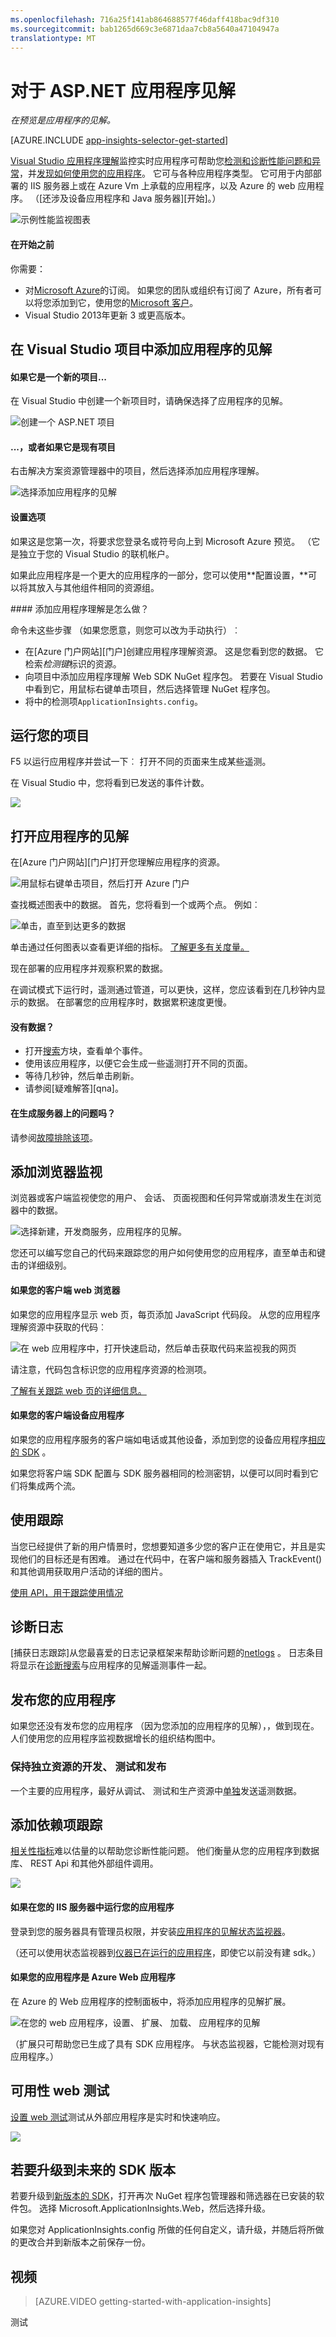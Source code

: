 ```yaml
---
ms.openlocfilehash: 716a25f141ab864688577f46daff418bac9df310
ms.sourcegitcommit: bab1265d669c3e6871daa7cb8a5640a47104947a
translationtype: MT
---
```

<properties 
    pageTitle="对于 ASP.NET 应用程序见解" 
    description="分析使用情况、 可用性和内部部署或 Microsoft Azure 应用程序理解的 web 应用程序的性能。" 
    services="application-insights" 
    documentationCenter=".net"
    authors="alancameronwills" 
    manager="douge"/>

<tags 
    ms.service="application-insights" 
    ms.workload="tbd" 
    ms.tgt_pltfrm="ibiza" 
    ms.devlang="na" 
    ms.topic="article" 
    ms.date="07/14/2015" 
    ms.author="awills"/>


# 对于 ASP.NET 应用程序见解

*在预览是应用程序的见解。*

[AZURE.INCLUDE [app-insights-selector-get-started](../../includes/app-insights-selector-get-started.md)]


[Visual Studio 应用程序理解](http://azure.microsoft.com/services/application-insights)监控实时应用程序可帮助您[检测和诊断性能问题和异常][检测]，并[发现如何使用您的应用程序][knowUsers]。 它可与各种应用程序类型。 它可用于内部部署的 IIS 服务器上或在 Azure Vm 上承载的应用程序，以及 Azure 的 web 应用程序。 （[还涉及设备应用程序和 Java 服务器][开始]。）

![示例性能监视图表](./media/app-insights-asp-net/10-perf.png)


#### 在开始之前

你需要：

* 对[Microsoft Azure](http://azure.com)的订阅。 如果您的团队或组织有订阅了 Azure，所有者可以将您添加到它，使用您的[Microsoft 客户](http://live.com)。
* Visual Studio 2013年更新 3 或更高版本。

## <a name="ide"></a> 在 Visual Studio 项目中添加应用程序的见解

#### 如果它是一个新的项目...

在 Visual Studio 中创建一个新项目时，请确保选择了应用程序的见解。 


![创建一个 ASP.NET 项目](./media/app-insights-asp-net/appinsights-01-vsnewp1.png)


#### ...，或者如果它是现有项目

右击解决方案资源管理器中的项目，然后选择添加应用程序理解。

![选择添加应用程序的见解](./media/app-insights-asp-net/appinsights-03-addExisting.png)





#### 设置选项

如果这是您第一次，将要求您登录名或符号向上到 Microsoft Azure 预览。 （它是独立于您的 Visual Studio 的联机帐户。

如果此应用程序是一个更大的应用程序的一部分，您可以使用**配置设置，**可以将其放入与其他组件相同的资源组。 


####<a name="land"></a> 添加应用程序理解是怎么做？

命令未这些步骤 （如果您愿意，则您可以改为手动执行）︰

* 在[Azure 门户网站][门户]创建应用程序理解资源。 这是您看到您的数据。 它检索*检测键*标识的资源。
* 向项目中添加应用程序理解 Web SDK NuGet 程序包。 若要在 Visual Studio 中看到它，用鼠标右键单击项目，然后选择管理 NuGet 程序包。
* 将中的检测项`ApplicationInsights.config`。


## <a name="run"></a> 运行您的项目

F5 以运行应用程序并尝试一下︰ 打开不同的页面来生成某些遥测。

在 Visual Studio 中，您将看到已发送的事件计数。

![](./media/app-insights-asp-net/appinsights-09eventcount.png)

## <a name="monitor"></a> 打开应用程序的见解

在[Azure 门户网站][门户]打开您理解应用程序的资源。

![用鼠标右键单击项目，然后打开 Azure 门户](./media/app-insights-asp-net/appinsights-04-openPortal.png)


查找概述图表中的数据。 首先，您将看到一个或两个点。 例如︰

![单击，直至到达更多的数据](./media/app-insights-asp-net/12-first-perf.png)

单击通过任何图表以查看更详细的指标。 [了解更多有关度量。][性能]

现在部署的应用程序并观察积累的数据。


在调试模式下运行时，遥测通过管道，可以更快，这样，您应该看到在几秒钟内显示的数据。 在部署您的应用程序时，数据累积速度更慢。

#### 没有数据？

* 打开[搜索][诊断]方块，查看单个事件。
* 使用该应用程序，以便它会生成一些遥测打开不同的页面。
* 等待几秒钟，然后单击刷新。
* 请参阅[疑难解答][qna]。

#### 在生成服务器上的问题吗？

请参阅[故障排除该项](app-insights-troubleshoot-faq.md#NuGetBuild)。


## 添加浏览器监视

浏览器或客户端监视使您的用户、 会话、 页面视图和任何异常或崩溃发生在浏览器中的数据。 

![选择新建，开发商服务，应用程序的见解。](./media/app-insights-asp-net/16-page-views.png)   

您还可以编写您自己的代码来跟踪您的用户如何使用您的应用程序，直至单击和键击的详细级别。

#### 如果您的客户端 web 浏览器

如果您的应用程序显示 web 页，每页添加 JavaScript 代码段。 从您的应用程序理解资源中获取的代码︰

![在 web 应用程序中，打开快速启动，然后单击获取代码来监视我的网页](./media/app-insights-asp-net/02-monitor-web-page.png)

请注意，代码包含标识您的应用程序资源的检测项。

[了解有关跟踪 web 页的详细信息。](app-insights-web-track-usage.md)

#### 如果您的客户端设备应用程序

如果您的应用程序服务的客户端如电话或其他设备，添加到您的设备应用程序[相应的 SDK](app-insights-platforms.md) 。

如果您将客户端 SDK 配置与 SDK 服务器相同的检测密钥，以便可以同时看到它们将集成两个流。

## 使用跟踪

当您已经提供了新的用户情景时，您想要知道多少您的客户正在使用它，并且是实现他们的目标还是有困难。 通过在代码中，在客户端和服务器插入 TrackEvent() 和其他调用获取用户活动的详细的图片。 

[使用 API，用于跟踪使用情况][api]


## 诊断日志

[捕获日志跟踪]从您最喜爱的日志记录框架来帮助诊断问题的[netlogs] 。 日志条目将显示在[诊断搜索][诊断]与应用程序的见解遥测事件一起。

## 发布您的应用程序

如果您还没有发布您的应用程序 （因为您添加的应用程序的见解），，做到现在。 人们使用您的应用程序监视数据增长的组织结构图中。

### 保持独立资源的开发、 测试和发布

一个主要的应用程序，最好从调试、 测试和生产资源中[单独](app-insights-separate-resources.md)发送遥测数据。 



## 添加依赖项跟踪

[相关性指标](app-insights-dependencies.md)难以估量的以帮助您诊断性能问题。 他们衡量从您的应用程序到数据库、 REST Api 和其他外部组件调用。

![](./media/app-insights-asp-net/04-dependencies.png)

#### 如果在您的 IIS 服务器中运行您的应用程序

登录到您的服务器具有管理员权限，并安装[应用程序的见解状态监视器](http://go.microsoft.com/fwlink/?LinkId=506648)。 

（还可以使用状态监视器到[仪器已在运行的应用程序](app-insights-monitor-performance-live-website-now.md)，即使它以前没有建 sdk。）

#### 如果您的应用程序是 Azure Web 应用程序

在 Azure 的 Web 应用程序的控制面板中，将添加应用程序的见解扩展。

![在您的 web 应用程序，设置、 扩展、 加载、 应用程序的见解](./media/app-insights-asp-net/05-extend.png)

（扩展只可帮助您已生成了具有 SDK 应用程序。 与状态监视器，它能检测对现有应用程序。）

## 可用性 web 测试

[设置 web 测试][可用性]测试从外部应用程序是实时和快速响应。


![](./media/app-insights-asp-net/appinsights-10webtestresult.png)






## 若要升级到未来的 SDK 版本

若要升级到[新版本的 SDK](app-insights-release-notes-dotnet.md)，打开再次 NuGet 程序包管理器和筛选器在已安装的软件包。 选择 Microsoft.ApplicationInsights.Web，然后选择升级。

如果您对 ApplicationInsights.config 所做的任何自定义，请升级，并随后将所做的更改合并到新版本之前保存一份。



## <a name="video"></a>视频

> [AZURE.VIDEO getting-started-with-application-insights]


<!--Link references-->

[api]: app-insights-api-custom-events-metrics.md
[apikey]: app-insights-api-custom-events-metrics.md#ikey
[可用性]: app-insights-monitor-web-app-availability.md
[azure]: ../insights-perf-analytics.md
[客户端]: app-insights-javascript.md
[检测]: app-insights-detect-triage-diagnose.md
[诊断]: app-insights-diagnostic-search.md
[knowUsers]: app-insights-overview-usage.md
[指标]: app-insights-metrics-explorer.md
[netlogs]: app-insights-asp-net-trace-logs.md
[性能]: app-insights-web-monitor-performance.md
[门户网站]: http://portal.azure.com/
[通过]: app-insights-troubleshoot-faq.md
[redfield]: app-insights-monitor-performance-live-website-now.md
[角色]: app-insights-resources-roles-access-control.md
[start]: app-insights-get-started.md

 
测试
